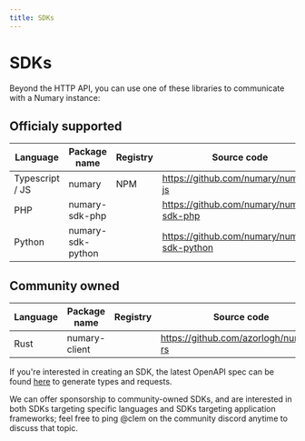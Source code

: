 ```yaml
---
title: SDKs
---
```


# SDKs

Beyond the HTTP API, you can use one of these libraries to communicate with a Numary instance:

## Officialy supported

| Language        | Package name      | Registry | Source code                                 |
|-----------------|-------------------|----------|---------------------------------------------|
| Typescript / JS | numary            | NPM      | https://github.com/numary/numary-js         |
| PHP             | numary-sdk-php    |          | https://github.com/numary/numary-sdk-php    |
| Python          | numary-sdk-python |          | https://github.com/numary/numary-sdk-python |

## Community owned

| Language        | Package name  | Registry | Source code                           |
|-----------------|---------------|----------|---------------------------------------|
| Rust            | numary-client |          | https://github.com/azorlogh/numary-rs |


If you're interested in creating an SDK, the latest OpenAPI spec can be found [here](https://api.numary.cloud/swagger.ledger.json) to generate types and requests.

We can offer sponsorship to community-owned SDKs, and are interested in both SDKs targeting specific languages and SDKs targeting application frameworks; feel free to ping @clem on the community discord anytime to discuss that topic.
